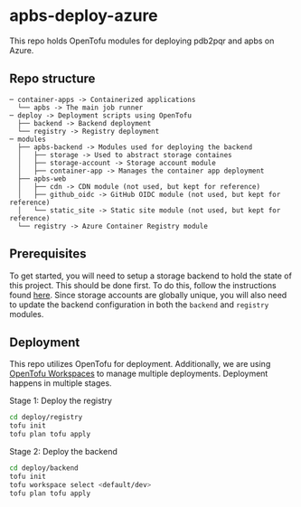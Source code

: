 # apbs-deploy-azure
This repo holds OpenTofu modules for deploying pdb2pqr and apbs on Azure.

## Repo structure
```
─ container-apps -> Containerized applications
  └── apbs -> The main job runner
─ deploy -> Deployment scripts using OpenTofu
  ├── backend -> Backend deployment
  └── registry -> Registry deployment
─ modules
  ├── apbs-backend -> Modules used for deploying the backend
  │   ├── storage -> Used to abstract storage containes
  │   ├── storage-account -> Storage account module
  │   ├── container-app -> Manages the container app deployment
  ├── apbs-web
  │   ├── cdn -> CDN module (not used, but kept for reference)
  │   ├── github_oidc -> GitHub OIDC module (not used, but kept for reference)
  │   └── static_site -> Static site module (not used, but kept for reference)
  └── registry -> Azure Container Registry module
```

## Prerequisites
To get started, you will need to setup a storage backend to hold the state of this project. This should be done first.
To do this, follow the instructions found [here](https://learn.microsoft.com/en-us/azure/developer/terraform/store-state-in-azure-storage?tabs=azure-cli). Since storage accounts are globally unique, you will also need to update the backend configuration in both the `backend` and `registry` modules.

## Deployment
This repo utilizes OpenTofu for deployment.
Additionally, we are using [OpenTofu Workspaces](https://opentofu.org/docs/language/state/workspaces/) to manage multiple deployments.
Deployment happens in multiple stages.

Stage 1: Deploy the registry
```sh
cd deploy/registry
tofu init
tofu plan tofu apply
```

Stage 2: Deploy the backend
```sh
cd deploy/backend
tofu init
tofu workspace select <default/dev>
tofu plan tofu apply
```
